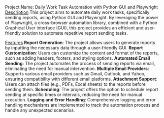 Project Name: Daily Work Task Automation with Python GUI and Playwright
<u>Description</u>
This project aims to automate daily work tasks, specifically sending reports, using Python GUI and Playwright. By leveraging the power of Playwright, a cross-browser automation library, combined with a Python Graphical User Interface (GUI), this project provides an efficient and user-friendly solution to automate repetitive report sending tasks.

<u>Features</u>
<strong>Report Generation</strong>: The project allows users to generate reports by inputting the necessary data through a user-friendly GUI.
<strong>Report Customization</strong>: Users can customize the content and format of the reports, such as adding headers, footers, and styling options.
<strong>Automated Email Sending</strong>: The project automates the process of sending reports via email, eliminating the need for manual intervention.
<strong>Multiple Email Providers</strong>: Supports various email providers such as Gmail, Outlook, and Yahoo, ensuring compatibility with different email platforms.
<strong>Attachment Support</strong>: Users can attach files (e.g., PDFs, Excel sheets) to the reports before sending them.
<strong>Scheduling</strong>: The project offers the option to schedule report sending at specific times or intervals, reducing the need for manual execution.
<strong>Logging and Error Handling</strong>: Comprehensive logging and error handling mechanisms are implemented to track the automation process and handle any unexpected scenarios.